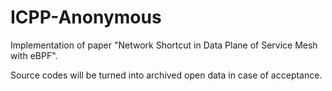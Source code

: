 # ICPP-Anonymous

Implementation of paper "Network Shortcut in Data Plane of Service Mesh with eBPF".

Source codes will be turned into archived open data in case of acceptance.
